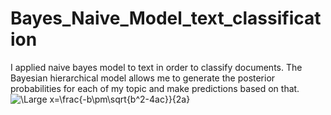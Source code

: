 # Bayes_Naive_Model_text_classification
I applied naive bayes model to text in order to classify documents.  The Bayesian hierarchical  model allows me to generate the posterior probabilities for each of my topic and make predictions based on that.  
<img src="https://latex.codecogs.com/svg.latex?\Large&space;x=\frac{-b\pm\sqrt{b^2-4ac}}{2a}" title="\Large x=\frac{-b\pm\sqrt{b^2-4ac}}{2a}" />
